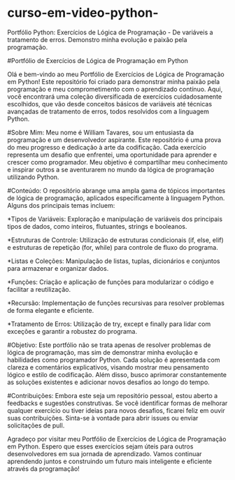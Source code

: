 # curso-em-video-python-
 Portfólio Python: Exercícios de Lógica de Programação - De variáveis a tratamento de erros. Demonstro minha evolução e paixão pela programação.

#Portfólio de Exercícios de Lógica de Programação em Python

Olá e bem-vindo ao meu Portfólio de Exercícios de Lógica de Programação em Python! Este repositório foi criado para demonstrar minha paixão pela programação e meu comprometimento com o aprendizado contínuo. Aqui, você encontrará uma coleção diversificada de exercícios cuidadosamente escolhidos, que vão desde conceitos básicos de variáveis até técnicas avançadas de tratamento de erros, todos resolvidos com a linguagem Python.

#Sobre Mim:
Meu nome é William Tavares, sou um entusiasta da programação e um desenvolvedor aspirante. Este repositório é uma prova do meu progresso e dedicação à arte da codificação. Cada exercício representa um desafio que enfrentei, uma oportunidade para aprender e crescer como programador. Meu objetivo é compartilhar meu conhecimento e inspirar outros a se aventurarem no mundo da lógica de programação utilizando Python.

#Conteúdo:
O repositório abrange uma ampla gama de tópicos importantes de lógica de programação, aplicados especificamente à linguagem Python. Alguns dos principais temas incluem:

*Tipos de Variáveis: Exploração e manipulação de variáveis dos principais tipos de dados, como inteiros, flutuantes, strings e booleanos.

*Estruturas de Controle: Utilização de estruturas condicionais (if, else, elif) e estruturas de repetição (for, while) para controle de fluxo do programa.

*Listas e Coleções: Manipulação de listas, tuplas, dicionários e conjuntos para armazenar e organizar dados.

*Funções: Criação e aplicação de funções para modularizar o código e facilitar a reutilização.

*Recursão: Implementação de funções recursivas para resolver problemas de forma elegante e eficiente.

*Tratamento de Erros: Utilização de try, except e finally para lidar com exceções e garantir a robustez do programa.

#Objetivo:
Este portfólio não se trata apenas de resolver problemas de lógica de programação, mas sim de demonstrar minha evolução e habilidades como programador Python. Cada solução é apresentada com clareza e comentários explicativos, visando mostrar meu pensamento lógico e estilo de codificação. Além disso, busco aprimorar constantemente as soluções existentes e adicionar novos desafios ao longo do tempo.

#Contribuições:
Embora este seja um repositório pessoal, estou aberto a feedbacks e sugestões construtivas. Se você identificar formas de melhorar qualquer exercício ou tiver ideias para novos desafios, ficarei feliz em ouvir suas contribuições. Sinta-se à vontade para abrir issues ou enviar solicitações de pull.

Agradeço por visitar meu Portfólio de Exercícios de Lógica de Programação em Python. Espero que esses exercícios sejam úteis para outros desenvolvedores em sua jornada de aprendizado. Vamos continuar aprendendo juntos e construindo um futuro mais inteligente e eficiente através da programação!
